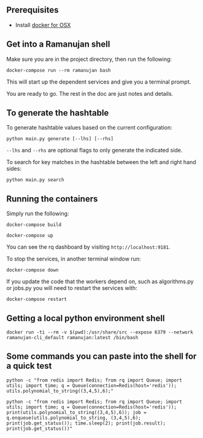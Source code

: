 
## Prerequisites
- Install [docker for OSX](https://docs.docker.com/docker-for-mac/install/)

## Get into a Ramanujan shell
Make sure you are in the project directory, then run the following:

`docker-compose run --rm ramanujan bash`

This will start up the dependent services and give you a terminal prompt.

You are ready to go.   The rest in the doc are just notes and details.

## To generate the hashtable

To generate hashtable values based on the current configuration:

`python main.py generate [--lhs] [--rhs]`

`--lhs` and `--rhs` are optional flags to only generate the indicated side.

To search for key matches in the hashtable between the left and right hand sides:

`python main.py search`


## Running the containers
Simply run the following:

`docker-compose build`

`docker-compose up`

You can see the rq dashboard by visiting `http://localhost:9181`.

To stop the services, in another terminal window run:

`docker-compose down`

If you update the code that the workers depend on, such as algorithms.py or jobs.py
you will need to restart the services with:

`docker-compose restart`

## Getting a local python environment shell
`docker run -ti --rm -v $(pwd):/usr/share/src --expose 6379 --network ramanujan-cli_default ramanujan:latest /bin/bash`


## Some commands you can paste into the shell for a quick test

`python -c "from redis import Redis; from rq import Queue; import utils; import time; q = Queue(connection=Redis(host='redis')); utils.polynomial_to_string((3,4,5),6);"`

`python -c "from redis import Redis; from rq import Queue; import utils; import time; q = Queue(connection=Redis(host='redis')); print(utils.polynomial_to_string((3,4,5),6)); job = q.enqueue(utils.polynomial_to_string, (3,4,5),6); print(job.get_status()); time.sleep(2); print(job.result); print(job.get_status())"`